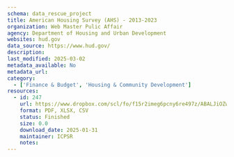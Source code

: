 ```yaml
---
schema: data_rescue_project 
title: American Housing Survey (AHS) - 2013-2023
organization: Web Master Pulic Affair
agency: Department of Housing and Urban Development
websites: hud.gov
data_source: https://www.hud.gov/
description: 
last_modified: 2025-03-02
metadata_available: No
metadata_url: 
category:
  - ['Finance & Budget', 'Housing & Community Development'] 
resources:
  - id: 247
    url: https://www.dropbox.com/scl/fo/f15r2imeg6pcny6re497z/ABALJiOZwmRWosJeoar1wrM/American%20Housing%20Survey?rlkey=ey7kaoodi540d66s6kfvnqjn5&subfolder_nav_tracking=1&st=u9wlwli4&dl=0
    format: PDF, XLSX, CSV
    status: Finished
    size: 0.0
    download_date: 2025-01-31
    maintainer: ICPSR
    notes: 
---
```

